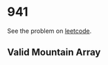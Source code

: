 # 941

See the problem on [leetcode](https://leetcode.com/problems/valid-mountain-array/).

## Valid Mountain Array
